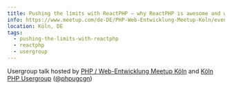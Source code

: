 ```yaml
---
title: Pushing the limits with ReactPHP – why ReactPHP is awesome and why you should care
info: https://www.meetup.com/de-DE/PHP-Web-Entwicklung-Meetup-Koln/events/242404744/
location: Köln, DE
tags:
  - pushing-the-limits-with-reactphp
  - reactphp
  - usergroup
---
```

Usergroup talk hosted by [PHP / Web-Entwicklung Meetup Köln](https://www.meetup.com/de-DE/PHP-Web-Entwicklung-Meetup-Koln/) and [Köln PHP Usergroup](https://www.meetup.com/de-DE/Koln-PHP-Usergroup/) ([@phpugcgn](https://twitter.com/phpugcgn))
